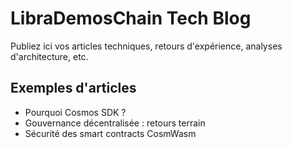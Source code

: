 # LibraDemosChain Tech Blog

Publiez ici vos articles techniques, retours d'expérience, analyses d'architecture, etc.

## Exemples d'articles
- Pourquoi Cosmos SDK ?
- Gouvernance décentralisée : retours terrain
- Sécurité des smart contracts CosmWasm
